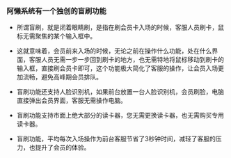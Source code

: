 ### 阿懒系统有一个独创的盲刷功能

- 所谓盲刷，就是闭着眼睛刷，是指在刷会员卡入场的时候，客服人员刷卡，鼠标无需聚焦的某个输入框中。

- 这就意味着，会员前来入场的时候，无论之前在操作什么功能，处在什么界面，客服人员无需一步一步回到刷卡的地方，也无需特地将鼠标移动到刷卡的输入框，直接刷会员卡即可，这个功能极大简化了客服的操作，让会员入场更加流畅，避免高峰期会员排队。

- 盲刷功能还支持人脸识别机，如果前台放置一台人脸识别机，会员刷脸，电脑直接弹出会员界面，客服无需操作电脑。

- 盲刷功能支持市面上绝大部分的读卡器，您无需更换读卡器，也无需购买专用读卡器。

- 盲刷功能，平均每次入场操作为前台客服节省了3秒钟时间，减轻了客服的压力，也提升了会员的体验。


